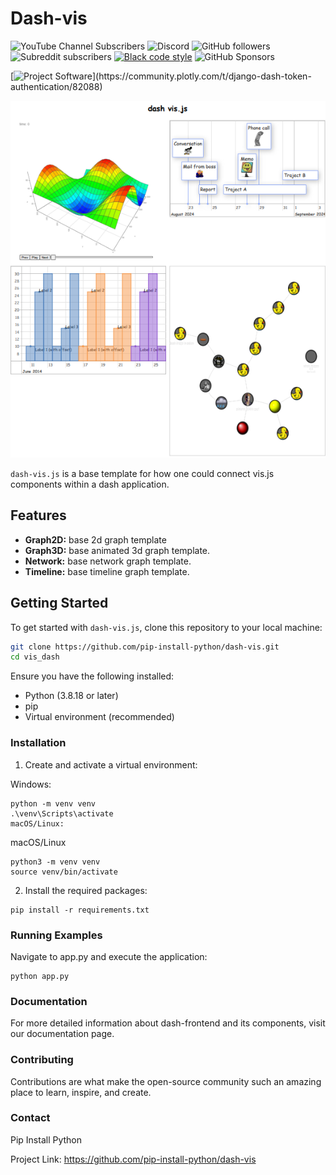 # Dash-vis
![YouTube Channel Subscribers](https://img.shields.io/youtube/channel/subscribers/UC-pBvv8mzLpj0k-RIbc2Nog?style=social)
![Discord](https://img.shields.io/discord/396334922522165248)
![GitHub followers](https://img.shields.io/github/followers/pip-install-python?style=social)
![Subreddit subscribers](https://img.shields.io/reddit/subreddit-subscribers/PipInstallPython?style=social)
[![Black code style](https://img.shields.io/badge/code%20style-black-000000.svg)](https://github.com/ambv/black)
![GitHub Sponsors](https://img.shields.io/github/sponsors/pip-install-python)

[![Project Software](https://skills.thijs.gg/icons?i=linux,flask,py,react,js,html,css,)](https://community.plotly.com/t/django-dash-token-authentication/82088)

![Django Dash Token Authentication](assets/github/banner.png)

`dash-vis.js` is a base template for how one could connect vis.js components within a dash application.

## Features

- **Graph2D:** base 2d graph template
- **Graph3D:** base animated 3d graph template.
- **Network:** base network graph template.
- **Timeline:** base timeline graph template.


## Getting Started

To get started with `dash-vis.js`, clone this repository to your local machine:

```bash
git clone https://github.com/pip-install-python/dash-vis.git
cd vis_dash
```
Ensure you have the following installed:

- Python (3.8.18 or later)
- pip
- Virtual environment (recommended)

### Installation
1. Create and activate a virtual environment:

Windows:
```
python -m venv venv
.\venv\Scripts\activate
macOS/Linux:
```

macOS/Linux
```
python3 -m venv venv
source venv/bin/activate
```

2. Install the required packages:

```
pip install -r requirements.txt
```

### Running Examples
Navigate to app.py and execute the application:

```
python app.py
```
### Documentation
For more detailed information about dash-frontend and its components, visit our documentation page.

### Contributing
Contributions are what make the open-source community such an amazing place to learn, inspire, and create.

### Contact
Pip Install Python

Project Link: https://github.com/pip-install-python/dash-vis


